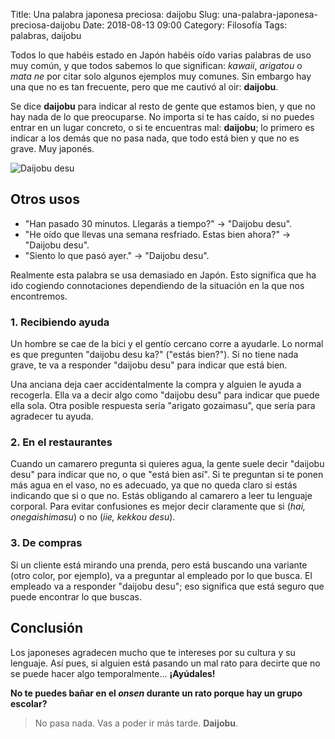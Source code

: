Title: Una palabra japonesa preciosa: daijobu
Slug: una-palabra-japonesa-preciosa-daijobu
Date: 2018-08-13 09:00
Category: Filosofía
Tags: palabras, daijobu



Todos lo que habéis estado en Japón habéis oído varias palabras de uso muy común, y que todos sabemos lo que significan: *kawaii*, *arigatou* o *mata ne* por citar solo algunos ejemplos muy comunes. Sin embargo hay una que no es tan frecuente, pero que me cautivó al oir: **daijobu**.

Se dice **daijobu** para indicar al resto de gente que estamos bien, y que no hay nada de lo que preocuparse. No importa si te has caído, si no puedes entrar en un lugar concreto, o si te encuentras mal: **daijobu**; lo primero es indicar a los demás que no pasa nada, que todo está bien y que no es grave. Muy japonés.

![Daijobu desu]({static}/images/daijobu-desu.jpg)

## Otros usos

* "Han pasado 30 minutos. Llegarás a tiempo?" &rarr; "Daijobu desu".
* "He oído que llevas una semana resfriado. Estas bien ahora?" &rarr; "Daijobu desu".
* "Siento lo que pasó ayer." &rarr; "Daijobu desu".

Realmente esta palabra se usa demasiado en Japón. Esto significa que ha ido cogiendo connotaciones dependiendo de la situación en la que nos encontremos.

### 1. Recibiendo ayuda

Un hombre se cae de la bici y el gentío cercano corre a ayudarle. Lo normal es que pregunten "daijobu desu ka?" ("estás bien?"). Si no tiene nada grave, te va a responder "daijobu desu" para indicar que está bien.

Una anciana deja caer accidentalmente la compra y alguien le ayuda a recogerla. Ella va a decir algo como "daijobu desu" para indicar que puede ella sola. Otra posible respuesta sería "arigato gozaimasu", que sería para agradecer tu ayuda.

### 2. En el restaurantes

Cuando un camarero pregunta si quieres agua, la gente suele decir "daijobu desu" para indicar que no, o que "está bien así". Si te preguntan si te ponen más agua en el vaso, no es adecuado, ya que no queda claro si estás indicando que si o que no. Estás obligando al camarero a leer tu lenguaje corporal. Para evitar confusiones es mejor decir claramente que si (*hai, onegaishimasu*) o no (*iie, kekkou desu*).

### 3. De compras

Si un cliente está mirando una prenda, pero está buscando una variante (otro color, por ejemplo), va a preguntar al empleado por lo que busca. El empleado va a responder "daijobu desu"; eso significa que está seguro que puede encontrar lo que buscas.

## Conclusión

Los japoneses agradecen mucho que te intereses por su cultura y su lenguaje. Así pues, si alguien está pasando un mal rato
para decirte que no se puede hacer algo temporalmente... **¡Ayúdales!**

**No te puedes bañar en el *onsen* durante un rato porque hay un grupo escolar?**

> No pasa nada. Vas a poder ir más tarde. **Daijobu**.
